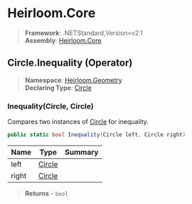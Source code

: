 # Heirloom.Core

> **Framework**: .NETStandard,Version=v2.1  
> **Assembly**: [Heirloom.Core][0]

## Circle.Inequality (Operator)

> **Namespace**: [Heirloom.Geometry][0]  
> **Declaring Type**: [Circle][1]

### Inequality(Circle, Circle)

Compares two instances of [Circle][1] for inequality.

```cs
public static bool Inequality(Circle left, Circle right)
```

| Name  | Type        | Summary |
|-------|-------------|---------|
| left  | [Circle][1] |         |
| right | [Circle][1] |         |

> **Returns** - `bool`

[0]: ../../../Heirloom.Core.md
[1]: ../Circle.md
